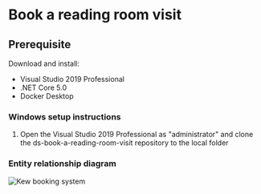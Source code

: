 # Book a reading room visit

## Prerequisite

Download and install:

- Visual Studio 2019 Professional
- .NET Core 5.0
- Docker Desktop

### Windows setup instructions
1. Open the Visual Studio 2019 Professional as "administrator" and clone the ds-book-a-reading-room-visit repository to the local folder


### Entity relationship diagram

![Kew booking system](https://user-images.githubusercontent.com/40386980/106906147-cb12ea80-66f4-11eb-9aff-55d25d22aea1.jpg)
